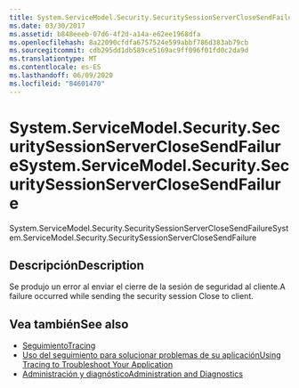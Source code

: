 ```yaml
---
title: System.ServiceModel.Security.SecuritySessionServerCloseSendFailure
ms.date: 03/30/2017
ms.assetid: b848eeeb-07d6-4f2d-a14a-e62ee1968dfa
ms.openlocfilehash: 8a22090cfdfa6757524e599abbf786d383ab79cb
ms.sourcegitcommit: cdb295dd1db589ce5169ac9ff096f01fd0c2da9d
ms.translationtype: MT
ms.contentlocale: es-ES
ms.lasthandoff: 06/09/2020
ms.locfileid: "84601470"
---
```

# <a name="systemservicemodelsecuritysecuritysessionserverclosesendfailure"></a><span data-ttu-id="146ab-102">System.ServiceModel.Security.SecuritySessionServerCloseSendFailure</span><span class="sxs-lookup"><span data-stu-id="146ab-102">System.ServiceModel.Security.SecuritySessionServerCloseSendFailure</span></span>
<span data-ttu-id="146ab-103">System.ServiceModel.Security.SecuritySessionServerCloseSendFailure</span><span class="sxs-lookup"><span data-stu-id="146ab-103">System.ServiceModel.Security.SecuritySessionServerCloseSendFailure</span></span>  
  
## <a name="description"></a><span data-ttu-id="146ab-104">Descripción</span><span class="sxs-lookup"><span data-stu-id="146ab-104">Description</span></span>  
 <span data-ttu-id="146ab-105">Se produjo un error al enviar el cierre de la sesión de seguridad al cliente.</span><span class="sxs-lookup"><span data-stu-id="146ab-105">A failure occurred while sending the security session Close to client.</span></span>  
  
## <a name="see-also"></a><span data-ttu-id="146ab-106">Vea también</span><span class="sxs-lookup"><span data-stu-id="146ab-106">See also</span></span>

- [<span data-ttu-id="146ab-107">Seguimiento</span><span class="sxs-lookup"><span data-stu-id="146ab-107">Tracing</span></span>](index.md)
- [<span data-ttu-id="146ab-108">Uso del seguimiento para solucionar problemas de su aplicación</span><span class="sxs-lookup"><span data-stu-id="146ab-108">Using Tracing to Troubleshoot Your Application</span></span>](using-tracing-to-troubleshoot-your-application.md)
- [<span data-ttu-id="146ab-109">Administración y diagnóstico</span><span class="sxs-lookup"><span data-stu-id="146ab-109">Administration and Diagnostics</span></span>](../index.md)
